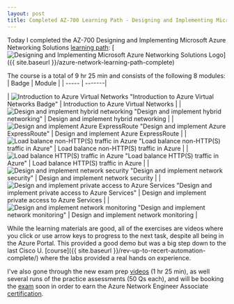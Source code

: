 ```yaml
---
layout: post
title: Completed AZ-700 Learning Path - Designing and Implementing Microsoft Azure Networking Solutions
---
```


Today I completed the AZ-700 Designing and Implementing Microsoft Azure Networking Solutions [learning path](https://learn.microsoft.com/en-gb/training/achievements/learn.wwl.designing-implementing-microsoft-azure-networking-solutions-az-700.trophy?username=petergilani):
[![Designing and Implementing Microsoft Azure Networking Solutions Logo](https://learn.microsoft.com/en-gb/training/achievements/designing-implementing-microsoft-azure-networking-solutions.svg "Designing and Implementing Microsoft Azure Networking Solutions Logo")]({{ site.baseurl }}/azure-network-learning-path-complete)

The course is a total of 9 hr 25 min and consists of the following 8 modules:
| Badge | Module |
| ----- | -------|

| ![Introduction to Azure Virtual Networks](https://learn.microsoft.com/en-us/training/achievements/introduction-to-azure-virtual-networks.svg) "Introduction to Azure Virtual Networks Badge"      | Introduction to Azure Virtual Networks       |
| ![Design and implement hybrid networking](https://learn.microsoft.com/en-us/training/achievements/hybrid-networking-implement.svg) "Design and implement hybrid networking"  | Design and implement hybrid networking        |
| ![Design and implement Azure ExpressRoute](https://learn.microsoft.com/en-us/training/achievements/express-route-design-implement.svg) "Design and implement Azure ExpressRoute" | Design and implement Azure ExpressRoute |
| ![Load balance non-HTTP(S) traffic in Azure](https://learn.microsoft.com/en-us/training/achievements/load-balancing-non-https-traffic-in-azure.svg) "Load balance non-HTTP(S) traffic in Azure" | Load balance non-HTTP(S) traffic in Azure |
| ![Load balance HTTP(S) traffic in Azure](https://learn.microsoft.com/en-us/training/achievements/5-load-balancing-https-traffic-in-azure.svg) "Load balance HTTP(S) traffic in Azure" | Load balance HTTP(S) traffic in Azure |
| ![Design and implement network security](https://learn.microsoft.com/en-us/training/achievements/6-design-and-implement-network-security-and-monitoring.svg) "Design and implement network security" | Design and implement network security |
| ![Design and implement private access to Azure Services](https://learn.microsoft.com/en-us/training/achievements/design-and-implement-private-access-to-azure-services.svg) "Design and implement private access to Azure Services" | Design and implement private access to Azure Services |
| ![Design and implement network monitoring](https://learn.microsoft.com/en-us/training/achievements/network-monitoring-design-implement.svg) "Design and implement network monitoring" | Design and implement network monitoring |

While the learning materials are good, all of the exercises are videos where you click or use arrow keys to progress to the next task, despite all being in the Azure Portal. This provided a good demo but was a big step down to the last Cisco U. [course]({{ site.baseurl }}/rev-up-to-recert-automation-complete/) where the labs provided a real hands on experience.

I've also gone through the new exam prep [videos](https://learn.microsoft.com/en-us/shows/exam-readiness-zone/preparing-for-az-700-design-and-implement-core-networking-infrastructure-1-of-5) (1 hr  25 min), as well several runs of the practice assessments (50 Qs each), and will be booking the [exam](https://learn.microsoft.com/en-gb/certifications/exams/az-700//) soon in order to earn the Azure Network Engineer Associate [certification](https://learn.microsoft.com/en-us/certifications/azure-network-engineer-associate/).